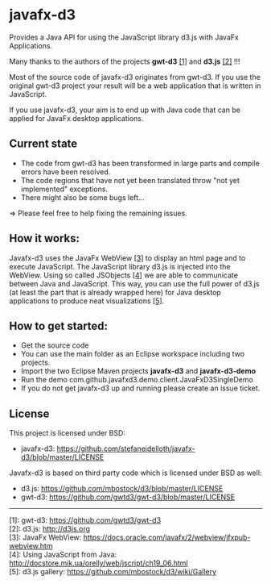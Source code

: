 # javafx-d3 #

Provides a Java API for using the JavaScript library d3.js with JavaFx Applications.

Many thanks to the authors of the projects **gwt-d3** [[1]](https://github.com/gwtd3/gwt-d3 "gwt-d3")  and **d3.js** [[2]](http://d3js.org "d3.js") !!! 

Most of the source code of javafx-d3 originates from gwt-d3. If you use the original
gwt-d3 project your result will be a web application that is written in JavaScript. 

If you use javafx-d3, your aim is to end up with Java code that can be applied 
for JavaFx desktop applications.

## Current state

* The code from gwt-d3 has been transformed in large parts and compile errors have been resolved.
* The code regions that have not yet been translated throw "not yet implemented" exceptions.
* There might also be some bugs left...

=> Please feel free to help fixing the remaining issues.  

## How it works: ##

Javafx-d3 uses the JavaFx WebView [[3]](https://docs.oracle.com/javafx/2/webview/jfxpub-webview.htm "JavaFx WebView") to display an html page and to execute JavaScript.
The JavaScript library d3.js is injected into the WebView. Using 
so called JSObjects [[4]](http://docstore.mik.ua/orelly/web/jscript/ch19_06.html "Using JavaScript from Java") we are able to communicate between Java and JavaScript. 
This way, you can use the full power of d3.js (at least the part that is already wrapped here) 
for Java desktop applications to produce neat visualizations [[5]](https://github.com/mbostock/d3/wiki/Gallery "d3.js gallery"). 

## How to get started: ##

* Get the source code 
* You can use the main folder as an Eclipse workspace including two projects.
* Import the two Eclipse Maven projects **javafx-d3** and **javafx-d3-demo**
* Run the demo com.github.javafxd3.demo.client.JavaFxD3SingleDemo 
* If you do not get javafx-d3 up and running please create an issue ticket. 

## License ##

This project is licensed under BSD:
* javafx-d3: https://github.com/stefaneidelloth/javafx-d3/blob/master/LICENSE

Javafx-d3 is based on third party code which is licensed under BSD as well:
* d3.js: https://github.com/mbostock/d3/blob/master/LICENSE
* gwt-d3: https://github.com/gwtd3/gwt-d3/blob/master/LICENSE

----  
 
[1]: gwt-d3: https://github.com/gwtd3/gwt-d3<br>
[2]: d3.js: http://d3js.org<br>
[3]: JavaFx WebView: https://docs.oracle.com/javafx/2/webview/jfxpub-webview.htm<br>
[4]: Using JavaScript from Java: http://docstore.mik.ua/orelly/web/jscript/ch19_06.html<br>
[5]: d3.js gallery: https://github.com/mbostock/d3/wiki/Gallery<br>

